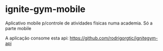 # ignite-gym-mobile
Aplicativo mobile p/controle de atividades físicas numa academia. Só a parte mobile

A aplicação consome esta api: https://github.com/rodrigorgtic/ignitegym-api
